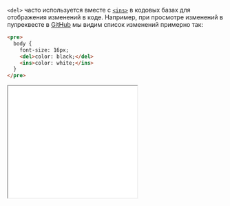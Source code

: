 `<del>` часто используется вместе с [`<ins>`](/html/ins/) в кодовых базах для отображения изменений в коде. Например, при просмотре изменений в пулреквесте в [GitHub](https://github.com/) мы видим список изменений примерно так:

```html
<pre>
  body {
    font-size: 16px;
    <del>color: black;</del>
    <ins>color: white;</ins>
  }
</pre>
```

<iframe title="Пример с кодом" src="../demos/code/" height="260"></iframe>
